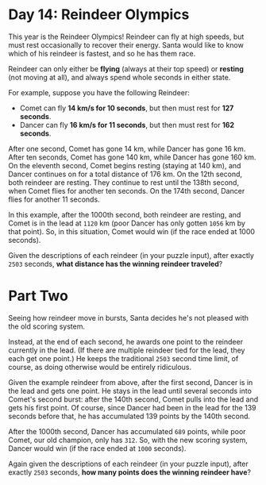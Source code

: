 # Day 14: Reindeer Olympics
This year is the Reindeer Olympics! Reindeer can fly at high speeds, but must rest occasionally to recover their energy. 
Santa would like to know which of his reindeer is fastest, and so he has them race.

Reindeer can only either be **flying** (always at their top speed) or **resting** (not moving at all), and always spend 
whole seconds in either state.

For example, suppose you have the following Reindeer:
* Comet can fly **14 km/s for 10 seconds**, but then must rest for **127 seconds**.
* Dancer can fly **16 km/s for 11 seconds**, but then must rest for **162 seconds**.

After one second, Comet has gone 14 km, while Dancer has gone 16 km. After ten seconds, Comet has gone 140 km, while 
Dancer has gone 160 km. On the eleventh second, Comet begins resting (staying at 140 km), and Dancer continues on for a 
total distance of 176 km. On the 12th second, both reindeer are resting. They continue to rest until the 138th second, 
when Comet flies for another ten seconds. On the 174th second, Dancer flies for another 11 seconds.

In this example, after the 1000th second, both reindeer are resting, and Comet is in the lead at `1120` km (poor Dancer 
has only gotten `1056` km by that point). So, in this situation, Comet would win (if the race ended at 1000 seconds).

Given the descriptions of each reindeer (in your puzzle input), after exactly `2503` seconds, **what distance has the 
winning reindeer traveled**?

# Part Two
Seeing how reindeer move in bursts, Santa decides he's not pleased with the old scoring system.

Instead, at the end of each second, he awards one point to the reindeer currently in the lead. (If there are multiple 
reindeer tied for the lead, they each get one point.) He keeps the traditional `2503` second time limit, of course, as 
doing otherwise would be entirely ridiculous.

Given the example reindeer from above, after the first second, Dancer is in the lead and gets one point. He stays in 
the lead until several seconds into Comet's second burst: after the 140th second, Comet pulls into the lead and gets 
his first point. Of course, since Dancer had been in the lead for the 139 seconds before that, he has accumulated 139 
points by the 140th second.

After the 1000th second, Dancer has accumulated `689` points, while poor Comet, our old champion, only has `312`. So, 
with the new scoring system, Dancer would win (if the race ended at `1000` seconds).

Again given the descriptions of each reindeer (in your puzzle input), after exactly `2503` seconds, **how many points 
does the winning reindeer have**?

